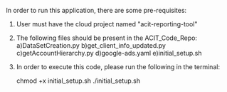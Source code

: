 In order to run this application, there are some pre-requisites:

1) User must have the cloud project named "acit-reporting-tool"

2) The following files should be present in the ACIT_Code_Repo:
    a)DataSetCreation.py
    b)get_client_info_updated.py
    c)getAccountHierarchy.py
    d)google-ads.yaml
    e)initial_setup.sh
    
3) In order to execute this code, please run the following in the terminal: 

   chmod +x initial_setup.sh
   ./initial_setup.sh